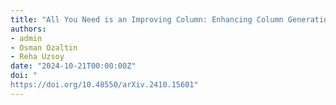 ```yaml
---
title: "All You Need is an Improving Column: Enhancing Column Generation for Parallel Machine Scheduling via Transformers (Under Review)"
authors:
- admin
- Osman Ozaltin
- Reha Uzsoy
date: "2024-10-21T00:00:00Z"
doi: "
https://doi.org/10.48550/arXiv.2410.15601"
---
```

